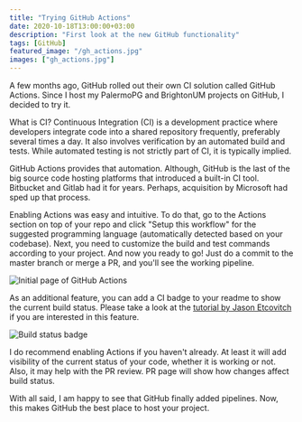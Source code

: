 ```yaml
---
title: "Trying GitHub Actions"
date: 2020-10-18T13:00:00+03:00
description: "First look at the new GitHub functionality"
tags: [GitHub]
featured_image: "/gh_actions.jpg"
images: ["gh_actions.jpg"]
---
```


A few months ago, GitHub rolled out their own CI solution called GitHub Actions. Since I host my PalermoPG and BrightonUM projects on GitHub, I decided to try it. 

What is CI? Continuous Integration (CI) is a development practice where developers integrate code into a shared repository frequently, preferably several times a day. It also involves verification by an automated build and tests. While automated testing is not strictly part of CI, it is typically implied.

GitHub Actions provides that automation. Although, GitHub is the last of the big source code hosting platforms that introduced a built-in CI tool. Bitbucket and Gitlab had it for years. Perhaps, acquisition by Microsoft had sped up that process.

Enabling Actions was easy and intuitive. To do that, go to the Actions section on top of your repo and click "Setup this workflow" for the suggested programming language (automatically detected based on your codebase). Next, you need to customize the build and test commands according to your project. And now you ready to go! Just do a commit to the master branch or merge a PR, and you'll see the working pipeline.

![Initial page of GitHub Actions](/gh_pipeline.jpeg "Initial page of GitHub Actions")

As an additional feature, you can add a CI badge to your readme to show the current build status. Please take a look at the [tutorial by Jason Etcovitch](https://github.com/JasonEtco/action-badges) if you are interested in this feature.

![Build status badge](/gh_badge.jpeg "Build status badge")

I do recommend enabling Actions if you haven't already. At least it will add visibility of the current status of your code, whether it is working or not. Also, it may help with the PR review. PR page will show how changes affect build status. 

With all said, I am happy to see that GitHub finally added pipelines. Now, this makes GitHub the best place to host your project.